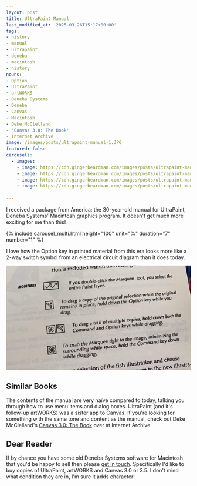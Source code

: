 ```yaml
---
layout: post
title: UltraPaint Manual
last_modified_at: '2025-03-26T15:17+00:00'
tags:
- history
- manual
- ultrapaint
- deneba
- macintosh
- history
nouns:
- Option
- UltraPaint
- artWORKS
- Deneba Systems
- Deneba
- Canvas
- Macintosh
- Deke McClelland
- 'Canvas 3.0: The Book'
- Internet Archive
image: /images/posts/ultrapaint-manual-1.JPG
featured: false
carousels:
  - images:
    - image: https://cdn.gingerbeardman.com/images/posts/ultrapaint-manual-1.JPG
    - image: https://cdn.gingerbeardman.com/images/posts/ultrapaint-manual-2.JPG
    - image: https://cdn.gingerbeardman.com/images/posts/ultrapaint-manual-3.JPG
    - image: https://cdn.gingerbeardman.com/images/posts/ultrapaint-manual-4.JPG

---
```


I received a package from America: the 30-year-old manual for UltraPaint, Deneba Systems' Macintosh graphics program. It doesn't get much more exciting for me than this!

{% include carousel_multi.html height="100" unit="%" duration="7" number="1" %}

I love how the Option key in printed material from this era looks more like a 2-way switch symbol from an electrical circuit diagram than it does today.

![JPG](/images/posts/ultrapaint-manual-option-key.JPG)

## Similar Books

The contents of the manual are very naïve compared to today, talking you through how to use menu items and dialog boxes. UltraPaint (and it's follow-up artWORKS) was a sister app to Canvas. If you're looking for something with the same tone and content as the manual, check out Deke McClelland's [Canvas 3.0: The Book](https://archive.org/details/canvas30book00mccl) over at Internet Archive.

## Dear Reader

If by chance you have some old Deneba Systems software for Macintosh that you'd be happy to sell then please [get in touch](https://www.gingerbeardman.com). Specifically I'd like to buy copies of UltraPaint, artWORKS and Canvas 3.0 or 3.5. I don't mind what condition they are in, I'm sure it adds character!